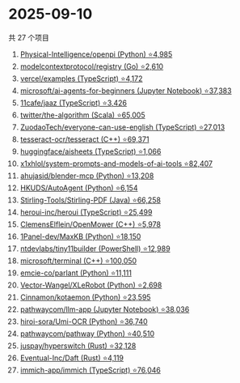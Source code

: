 # 2025-09-10

共 27 个项目

<!-- BEGIN GITHUB -->
<!-- 最后更新时间 2025-09-10 21:18:16 +0800 -->
1. [Physical-Intelligence/openpi (Python) ⭐4,985](https://github.com/Physical-Intelligence/openpi)
1. [modelcontextprotocol/registry (Go) ⭐2,610](https://github.com/modelcontextprotocol/registry)
1. [vercel/examples (TypeScript) ⭐4,172](https://github.com/vercel/examples)
1. [microsoft/ai-agents-for-beginners (Jupyter Notebook) ⭐37,383](https://github.com/microsoft/ai-agents-for-beginners)
1. [11cafe/jaaz (TypeScript) ⭐3,426](https://github.com/11cafe/jaaz)
1. [twitter/the-algorithm (Scala) ⭐65,005](https://github.com/twitter/the-algorithm)
1. [ZuodaoTech/everyone-can-use-english (TypeScript) ⭐27,013](https://github.com/ZuodaoTech/everyone-can-use-english)
1. [tesseract-ocr/tesseract (C++) ⭐69,371](https://github.com/tesseract-ocr/tesseract)
1. [huggingface/aisheets (TypeScript) ⭐1,066](https://github.com/huggingface/aisheets)
1. [x1xhlol/system-prompts-and-models-of-ai-tools ⭐82,407](https://github.com/x1xhlol/system-prompts-and-models-of-ai-tools)
1. [ahujasid/blender-mcp (Python) ⭐13,208](https://github.com/ahujasid/blender-mcp)
1. [HKUDS/AutoAgent (Python) ⭐6,154](https://github.com/HKUDS/AutoAgent)
1. [Stirling-Tools/Stirling-PDF (Java) ⭐66,258](https://github.com/Stirling-Tools/Stirling-PDF)
1. [heroui-inc/heroui (TypeScript) ⭐25,499](https://github.com/heroui-inc/heroui)
1. [ClemensElflein/OpenMower (C++) ⭐5,978](https://github.com/ClemensElflein/OpenMower)
1. [1Panel-dev/MaxKB (Python) ⭐18,150](https://github.com/1Panel-dev/MaxKB)
1. [ntdevlabs/tiny11builder (PowerShell) ⭐12,989](https://github.com/ntdevlabs/tiny11builder)
1. [microsoft/terminal (C++) ⭐100,050](https://github.com/microsoft/terminal)
1. [emcie-co/parlant (Python) ⭐11,111](https://github.com/emcie-co/parlant)
1. [Vector-Wangel/XLeRobot (Python) ⭐2,698](https://github.com/Vector-Wangel/XLeRobot)
1. [Cinnamon/kotaemon (Python) ⭐23,595](https://github.com/Cinnamon/kotaemon)
1. [pathwaycom/llm-app (Jupyter Notebook) ⭐38,036](https://github.com/pathwaycom/llm-app)
1. [hiroi-sora/Umi-OCR (Python) ⭐36,740](https://github.com/hiroi-sora/Umi-OCR)
1. [pathwaycom/pathway (Python) ⭐40,510](https://github.com/pathwaycom/pathway)
1. [juspay/hyperswitch (Rust) ⭐32,128](https://github.com/juspay/hyperswitch)
1. [Eventual-Inc/Daft (Rust) ⭐4,119](https://github.com/Eventual-Inc/Daft)
1. [immich-app/immich (TypeScript) ⭐76,046](https://github.com/immich-app/immich)
<!-- END GITHUB -->